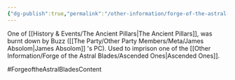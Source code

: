 ```yaml
---
{"dg-publish":true,"permalink":"/other-information/forge-of-the-astral-blades/locations/the-elderwood/","noteIcon":"","created":"2024-04-29T23:17:38.790+01:00","updated":"2024-12-13T17:46:39.104+00:00"}
---
```


One of [[History & Events/The Ancient Pillars\|The Ancient Pillars]], was burnt down by Buzz ([[The Party/Other Party Members/Meta/James Absolom\|James Absolom]] 's PC). Used to imprison one of the [[Other Information/Forge of the Astral Blades/Ascended Ones\|Ascended Ones]].

#ForgeoftheAstralBladesContent 